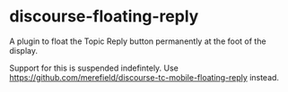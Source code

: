 # discourse-floating-reply
A plugin to float the Topic Reply button permanently at the foot of the display.

Support for this is suspended indefintely.  Use https://github.com/merefield/discourse-tc-mobile-floating-reply instead.
